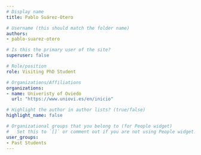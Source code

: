 ```yaml
---
# Display name
title: Pablo Suárez-Otero

# Username (this should match the folder name)
authors:
- pablo-suarez-otero

# Is this the primary user of the site?
superuser: false

# Role/position
role: Visiting PhD Student

# Organizations/Affiliations
organizations:
- name: Univeristy of Oviedo
  url: "https://www.uniovi.es/en/inicio"

# Highlight the author in author lists? (true/false)
highlight_name: false

# Organizational groups that you belong to (for People widget)
#   Set this to `[]` or comment out if you are not using People widget.
user_groups:
- Past Students
---
```

